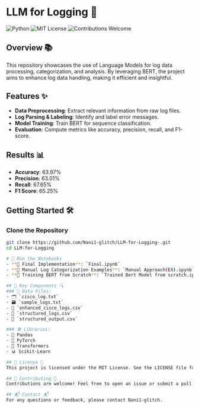 # LLM for Logging 🚀

![Python](https://img.shields.io/badge/Python-3.8%2B-blue) ![MIT License](https://img.shields.io/badge/License-MIT-green) ![Contributions Welcome](https://img.shields.io/badge/Contributions-Welcome-brightgreen)

## Overview 📚
This repository showcases the use of Language Models for log data processing, categorization, and analysis. By leveraging BERT, the project aims to enhance log data handling, making it efficient and insightful.

## Features ✨
- **Data Preprocessing**: Extract relevant information from raw log files.
- **Log Parsing & Labeling**: Identify and label error messages.
- **Model Training**: Train BERT for sequence classification.
- **Evaluation**: Compute metrics like accuracy, precision, recall, and F1-score.

## Results 📊
- **Accuracy**: 63.97%
- **Precision**: 63.01%
- **Recall**: 67.65%
- **F1 Score**: 65.25%

## Getting Started 🛠️
### Clone the Repository
```bash
git clone https://github.com/Nani1-glitch/LLM-for-Logging-.git
cd LLM-for-Logging

# 🚀 Run the Notebooks
- **📘 Final Implementation**: `Final.ipynb`
- **📓 Manual Log Categorization Examples**: `Manual Approach(EX).ipynb`
- **📙 Training BERT from Scratch**: `Trained Bert Model from scratch.ipynb`

## 🔑 Key Components 🔍
### 📂 Data Files:
- 🗂️ `cisco_log.txt`
- 🗃️ `sample_logs.txt`
- 📑 `enhanced_cisco_logs.csv`
- 📄 `structured_logs.csv`
- 📝 `structured_output.csv`

### 🛠️ Libraries:
- 🐼 Pandas
- 🐍 PyTorch
- 🤗 Transformers
- 📊 Scikit-Learn

## 📜 License 📄
This project is licensed under the MIT License. See the LICENSE file for details.

## 🤝 Contributing 🤝
Contributions are welcome! Feel free to open an issue or submit a pull request.

## 📬 Contact 📬
For any questions or feedback, please contact Nani1-glitch.
